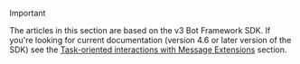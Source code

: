 > [!Important]
> The articles in this section are based on the v3 Bot Framework SDK. If you're looking for current documentation (version 4.6 or later version of the SDK) see the [Task-oriented interactions with Message Extensions](~/messaging-extensions/what-are-messaging-extensions.md) section.

